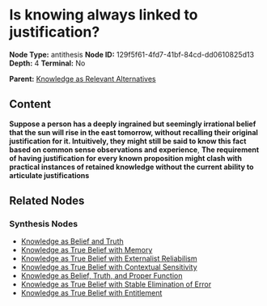 # Is knowing always linked to justification?

**Node Type:** antithesis
**Node ID:** 129f5f61-4fd7-41bf-84cd-dd0610825d13
**Depth:** 4
**Terminal:** No

**Parent:** [Knowledge as Relevant Alternatives](knowledge-as-relevant-alternatives-synthesis-b9293860-093b-4f3b-ba11-8adb72c8bc15.md)

## Content

**Suppose a person has a deeply ingrained but seemingly irrational belief that the sun will rise in the east tomorrow, without recalling their original justification for it. Intuitively, they might still be said to know this fact based on common sense observations and experience**, **The requirement of having justification for every known proposition might clash with practical instances of retained knowledge without the current ability to articulate justifications**

## Related Nodes

### Synthesis Nodes

- [Knowledge as Belief and Truth](knowledge-as-belief-and-truth-synthesis-e9235c7a-bbf1-4247-a1cf-d93820ad015f.md)
- [Knowledge as True Belief with Memory](knowledge-as-true-belief-with-memory-synthesis-0d3f1364-653c-4679-a6f6-0e0effdb675f.md)
- [Knowledge as True Belief with Externalist Reliabilism](knowledge-as-true-belief-with-externalist-reliabilism-synthesis-e59b7165-ccfc-4bd7-832c-5afded5a8896.md)
- [Knowledge as True Belief with Contextual Sensitivity](knowledge-as-true-belief-with-contextual-sensitivity-synthesis-b06029f5-5a03-4a30-a561-f5e776ab3585.md)
- [Knowledge as Belief, Truth, and Proper Function](knowledge-as-belief-truth-and-proper-function-synthesis-79112b40-850b-49b7-b067-94d7a0f3aee5.md)
- [Knowledge as True Belief with Stable Elimination of Error](knowledge-as-true-belief-with-stable-elimination-of-error-synthesis-82a0178d-537c-42be-9d67-8112da42e0e8.md)
- [Knowledge as True Belief with Entitlement](knowledge-as-true-belief-with-entitlement-synthesis-69a70083-88da-41da-8ce1-20479192c0a6.md)
